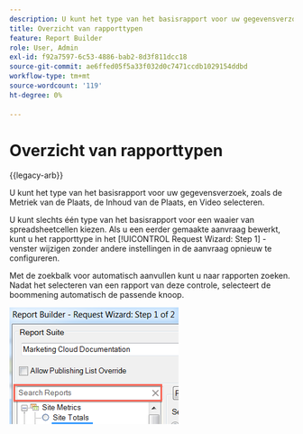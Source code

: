 ```yaml
---
description: U kunt het type van het basisrapport voor uw gegevensverzoek, zoals de Metriek van de Plaats, de Inhoud van de Plaats, en Video selecteren.
title: Overzicht van rapporttypen
feature: Report Builder
role: User, Admin
exl-id: f92a7597-6c53-4886-bab2-8d3f811dcc18
source-git-commit: ae6ffed05f5a33f032d0c7471ccdb1029154ddbd
workflow-type: tm+mt
source-wordcount: '119'
ht-degree: 0%

---
```


# Overzicht van rapporttypen

{{legacy-arb}}

U kunt het type van het basisrapport voor uw gegevensverzoek, zoals de Metriek van de Plaats, de Inhoud van de Plaats, en Video selecteren.

U kunt slechts één type van het basisrapport voor een waaier van spreadsheetcellen kiezen. Als u een eerder gemaakte aanvraag bewerkt, kunt u het rapporttype in het [!UICONTROL Request Wizard: Step 1] -venster wijzigen zonder andere instellingen in de aanvraag opnieuw te configureren.

Met de zoekbalk voor automatisch aanvullen kunt u naar rapporten zoeken. Nadat het selecteren van een rapport van deze controle, selecteert de boommening automatisch de passende knoop.

![ Schermschot die de de boommening van de Reeks van het Rapport en de geselecteerde passende knoop tonen.](assets/search_reports.png)
